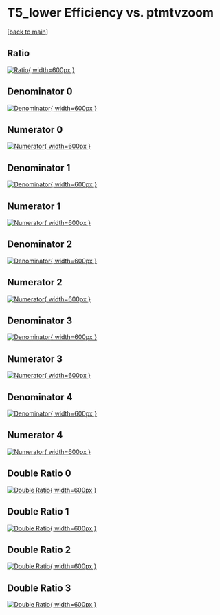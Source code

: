 # T5_lower Efficiency vs. ptmtvzoom

[[back to main](./)]



## Ratio

[![Ratio](../mtv/var/T5_lower_xtr_11_1_eff_ptmtvzoom.png){ width=600px }](../mtv/var/T5_lower_xtr_11_1_eff_ptmtvzoom.pdf)

## Denominator 0

[![Denominator](../mtv/den/T5_lower_xtr_11_1_eff_ptmtvzoom_den0.png){ width=600px }](../mtv/den/T5_lower_xtr_11_1_eff_ptmtvzoom_den0.pdf)

## Numerator 0

[![Numerator](../mtv/num/T5_lower_xtr_11_1_eff_ptmtvzoom_num0.png){ width=600px }](../mtv/num/T5_lower_xtr_11_1_eff_ptmtvzoom_num0.pdf)

## Denominator 1

[![Denominator](../mtv/den/T5_lower_xtr_11_1_eff_ptmtvzoom_den1.png){ width=600px }](../mtv/den/T5_lower_xtr_11_1_eff_ptmtvzoom_den1.pdf)

## Numerator 1

[![Numerator](../mtv/num/T5_lower_xtr_11_1_eff_ptmtvzoom_num1.png){ width=600px }](../mtv/num/T5_lower_xtr_11_1_eff_ptmtvzoom_num1.pdf)

## Denominator 2

[![Denominator](../mtv/den/T5_lower_xtr_11_1_eff_ptmtvzoom_den2.png){ width=600px }](../mtv/den/T5_lower_xtr_11_1_eff_ptmtvzoom_den2.pdf)

## Numerator 2

[![Numerator](../mtv/num/T5_lower_xtr_11_1_eff_ptmtvzoom_num2.png){ width=600px }](../mtv/num/T5_lower_xtr_11_1_eff_ptmtvzoom_num2.pdf)

## Denominator 3

[![Denominator](../mtv/den/T5_lower_xtr_11_1_eff_ptmtvzoom_den3.png){ width=600px }](../mtv/den/T5_lower_xtr_11_1_eff_ptmtvzoom_den3.pdf)

## Numerator 3

[![Numerator](../mtv/num/T5_lower_xtr_11_1_eff_ptmtvzoom_num3.png){ width=600px }](../mtv/num/T5_lower_xtr_11_1_eff_ptmtvzoom_num3.pdf)

## Denominator 4

[![Denominator](../mtv/den/T5_lower_xtr_11_1_eff_ptmtvzoom_den4.png){ width=600px }](../mtv/den/T5_lower_xtr_11_1_eff_ptmtvzoom_den4.pdf)

## Numerator 4

[![Numerator](../mtv/num/T5_lower_xtr_11_1_eff_ptmtvzoom_num4.png){ width=600px }](../mtv/num/T5_lower_xtr_11_1_eff_ptmtvzoom_num4.pdf)

## Double Ratio 0

[![Double Ratio](../mtv/ratio/T5_lower_xtr_11_1_eff_ptmtvzoom_ratio0.png){ width=600px }](../mtv/ratio/T5_lower_xtr_11_1_eff_ptmtvzoom_ratio0.pdf)

## Double Ratio 1

[![Double Ratio](../mtv/ratio/T5_lower_xtr_11_1_eff_ptmtvzoom_ratio1.png){ width=600px }](../mtv/ratio/T5_lower_xtr_11_1_eff_ptmtvzoom_ratio1.pdf)

## Double Ratio 2

[![Double Ratio](../mtv/ratio/T5_lower_xtr_11_1_eff_ptmtvzoom_ratio2.png){ width=600px }](../mtv/ratio/T5_lower_xtr_11_1_eff_ptmtvzoom_ratio2.pdf)

## Double Ratio 3

[![Double Ratio](../mtv/ratio/T5_lower_xtr_11_1_eff_ptmtvzoom_ratio3.png){ width=600px }](../mtv/ratio/T5_lower_xtr_11_1_eff_ptmtvzoom_ratio3.pdf)

